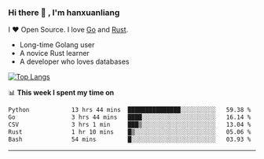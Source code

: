### Hi there 👋 , I'm hanxuanliang

<!--
**hanxuanliang/hanxuanliang** is a ✨ _special_ ✨ repository because its `README.md` (this file) appears on your GitHub profile.

Here are some ideas to get you started:

- 🔭 I’m currently working on ...
- 🌱 I’m currently learning ...
- 👯 I’m looking to collaborate on ...
- 🤔 I’m looking for help with ...
- 💬 Ask me about ...
- 📫 How to reach me: ...
- 😄 Pronouns: ...
- ⚡ Fun fact: ...
-->
I ❤ Open Source. I love [Go](https://golang.org) and [Rust](https://www.rust-lang.org/zh-CN/).

* Long-time Golang user
* A novice Rust learner
* A developer who loves databases

[![Top Langs](https://github-readme-stats.vercel.app/api?username=hanxuanliang&show_icons=true&count_private=true&line_height=40)](https://github.com/anuraghazra/github-readme-stats)

📊 **This week I spent my time on**
<!--START_SECTION:waka-->

```txt
Python            13 hrs 44 mins  ███████████████░░░░░░░░░░   59.38 %
Go                3 hrs 44 mins   ████░░░░░░░░░░░░░░░░░░░░░   16.14 %
CSV               3 hrs 1 min     ███▒░░░░░░░░░░░░░░░░░░░░░   13.04 %
Rust              1 hr 10 mins    █▒░░░░░░░░░░░░░░░░░░░░░░░   05.06 %
Bash              54 mins         █░░░░░░░░░░░░░░░░░░░░░░░░   03.93 %
```

<!--END_SECTION:waka-->

***

